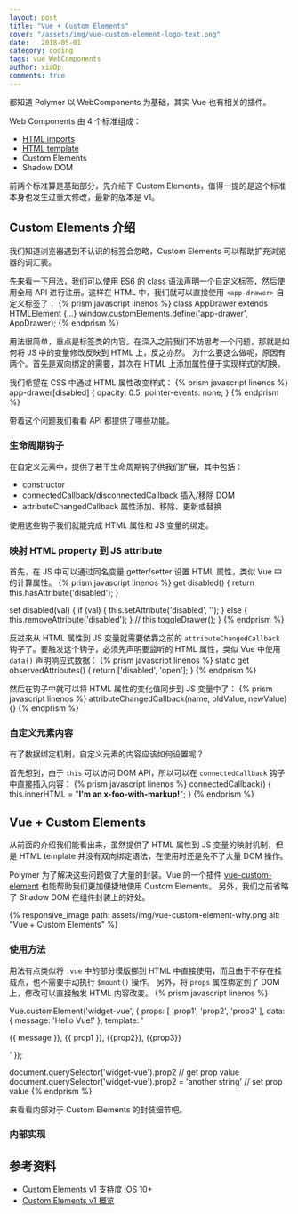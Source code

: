 ```yaml
---
layout: post
title: "Vue + Custom Elements"
cover: "/assets/img/vue-custom-element-logo-text.png"
date:   2018-05-01
category: coding
tags: vue WebComponents
author: xiaOp
comments: true
---
```


都知道 Polymer 以 WebComponents 为基础，其实 Vue 也有相关的插件。

Web Components 由 4 个标准组成：
* [HTML imports](https://www.html5rocks.com/en/tutorials/webcomponents/imports/)
* [HTML template](https://www.html5rocks.com/en/tutorials/webcomponents/template/)
* Custom Elements
* Shadow DOM

前两个标准算是基础部分，先介绍下 Custom Elements，值得一提的是这个标准本身也发生过重大修改，最新的版本是 v1。

## Custom Elements 介绍

我们知道浏览器遇到不认识的标签会忽略，Custom Elements 可以帮助扩充浏览器的词汇表。

先来看一下用法，我们可以使用 ES6 的 class 语法声明一个自定义标签，然后使用全局 API 进行注册。这样在 HTML 中，我们就可以直接使用 `<app-drawer>` 自定义标签了：
{% prism javascript linenos %}
class AppDrawer extends HTMLElement {...}
window.customElements.define('app-drawer', AppDrawer);
{% endprism %}

用法很简单，重点是标签类的内容。在深入之前我们不妨思考一个问题，那就是如何将 JS 中的变量修改反映到 HTML 上，反之亦然。
为什么要这么做呢，原因有两个。首先是双向绑定的需要，其次在 HTML 上添加属性便于实现样式的切换。

我们希望在 CSS 中通过 HTML 属性改变样式：
{% prism javascript linenos %}
app-drawer[disabled] {
    opacity: 0.5;
    pointer-events: none;
}
{% endprism %}

带着这个问题我们看看 API 都提供了哪些功能。

### 生命周期钩子

在自定义元素中，提供了若干生命周期钩子供我们扩展，其中包括：
* constructor
* connectedCallback/disconnectedCallback 插入/移除 DOM
* attributeChangedCallback 属性添加、移除、更新或替换

使用这些钩子我们就能完成 HTML 属性和 JS 变量的绑定。

### 映射 HTML property 到 JS attribute

首先，在 JS 中可以通过同名变量 getter/setter 设置 HTML 属性，类似 Vue 中的计算属性。
{% prism javascript linenos %}
get disabled() {
    return this.hasAttribute('disabled');
}

set disabled(val) {
    if (val) {
        this.setAttribute('disabled', '');
    } else {
        this.removeAttribute('disabled');
    }
    // this.toggleDrawer();
}
{% endprism %}

反过来从 HTML 属性到 JS 变量就需要依靠之前的 `attributeChangedCallback` 钩子了。要触发这个钩子，必须先声明要监听的 HTML 属性，类似 Vue 中使用 `data()` 声明响应式数据：
{% prism javascript linenos %}
static get observedAttributes() {
    return ['disabled', 'open'];
}
{% endprism %}

然后在钩子中就可以将 HTML 属性的变化值同步到 JS 变量中了：
{% prism javascript linenos %}
attributeChangedCallback(name, oldValue, newValue) {}
{% endprism %}

### 自定义元素内容

有了数据绑定机制，自定义元素的内容应该如何设置呢？

首先想到，由于 `this` 可以访问 DOM API，所以可以在 `connectedCallback` 钩子中直接插入内容：
{% prism javascript linenos %}
connectedCallback() {
    this.innerHTML = "<b>I'm an x-foo-with-markup!</b>";
}
{% endprism %}

## Vue + Custom Elements

从前面的介绍我们能看出来，虽然提供了 HTML 属性到 JS 变量的映射机制，但是 HTML template 并没有双向绑定语法，在使用时还是免不了大量 DOM 操作。

Polymer 为了解决这些问题做了大量的封装。Vue 的一个插件 [vue-custom-element](https://github.com/karol-f/vue-custom-element) 也能帮助我们更加便捷地使用 Custom Elements。
另外，我们之前省略了 Shadow DOM 在组件封装上的好处。

{% responsive_image path: assets/img/vue-custom-element-why.png alt: "Vue + Custom Elements" %}

### 使用方法

用法有点类似将 `.vue` 中的部分模版挪到 HTML 中直接使用，而且由于不存在挂载点，也不需要手动执行 `$mount()` 操作。
另外，将 `props` 属性绑定到了 DOM 上，修改可以直接触发 HTML 内容改变。
{% prism javascript linenos %}
<widget-vue prop1="1" prop2="string" prop3="true"></widget-vue>

Vue.customElement('widget-vue', {
    props: [
        'prop1',
        'prop2',
        'prop3'
    ],
    data: {
        message: 'Hello Vue!'
    },
    template: '<p>{{ message }}, {{ prop1  }}, {{prop2}}, {{prop3}}</p>'
});

document.querySelector('widget-vue').prop2 // get prop value
document.querySelector('widget-vue').prop2 = 'another string' // set prop value
{% endprism %}

来看看内部对于 Custom Elements 的封装细节吧。

### 内部实现

## 参考资料

* [Custom Elements v1 支持度](https://caniuse.com/#feat=custom-elementsv1) iOS 10+
* [Custom Elements v1 概览](https://developers.google.com/web/fundamentals/web-components/customelements)
